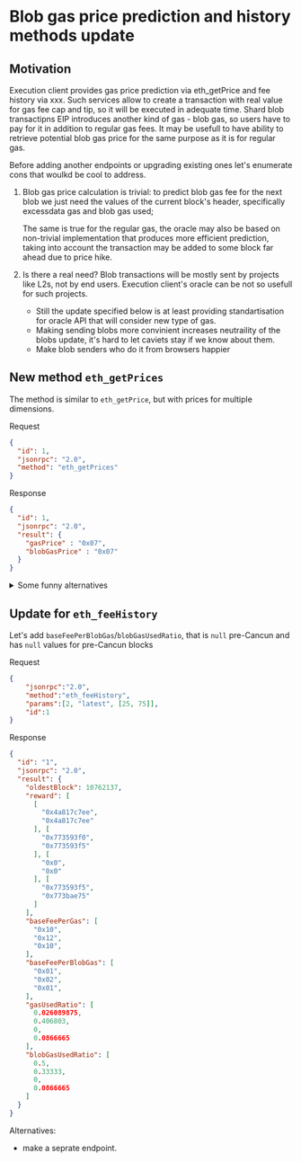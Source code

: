 # Blob gas price prediction and history methods update

## Motivation 
Execution client provides gas price prediction via eth_getPrice and fee history via xxx. Such services allow to create a transaction with real value for gas fee cap and tip, so it will be executed in adequate time. Shard blob transactipns EIP introduces another kind of gas - blob gas, so users have to pay for it in addition to regular gas fees. It may be usefull to have ability to retrieve potential blob gas price for the same purpose as it is for regular gas. 

Before adding another endpoints or upgrading existing ones let's enumerate cons that woulkd be cool to address.

1. Blob gas price calculation is trivial: to predict blob gas fee for the next blob we just need the values of the current block's header, specifically excessdata gas and blob gas used;
   
   The same is true for the regular gas, the oracle may also be based on non-trivial implementation that produces more efficient prediction, taking into account the transaction may be added to some block far ahead due to price hike.
   
   
3. Is there a real need? Blob transactions will be mostly sent by projects like L2s, not by end users. Execution client's oracle can be not so usefull for such projects.
   
   - Still the update specified below is at least providing standartisation for oracle API that will consider new type of gas. 
   - Making sending blobs more convinient increases neutraility of the blobs update, it's hard to let caviets stay if we know about them.
   - Make blob senders who do it from browsers happier


## New method `eth_getPrices`


The method is similar to `eth_getPrice`, but with prices for multiple dimensions.

Request

```json
{
  "id": 1,
  "jsonrpc": "2.0",
  "method": "eth_getPrices"
}
```

Response

```json
{
  "id": 1,
  "jsonrpc": "2.0",
  "result": {
    "gasPrice" : "0x07",
    "blobGasPrice" : "0x07"
  }
}
```

<details>
  <summary>Some funny alternatives</summary>

1. Merged with priority fee

   Request   
   ```json
   {
     "id": 1,
     "jsonrpc": "2.0",
     "method": "eth_getPrices"
   }
   ```   
   Response   
   ```json
   {
     "id": 1,
     "jsonrpc": "2.0",
     "result": {
       "gasPrice" : "0x07",
       "blobGasPrice" : "0x01",
       "priorityGasFee" : "0x02"
     }
   }
   ```

2. Respond with an array

   Request   
   ```json
   {
     "id": 1,
     "jsonrpc": "2.0",
     "method": "eth_getPrices",
   }
   ```   
   Response   
   ```json
   {
     "id": 1,
     "jsonrpc": "2.0",
     "result": ["0x07", "0x01"]
   }
   ```

3. REST style

   Request

   ```
   GET /eth/prices
   ```

   Response

   ```json
   200 OK

   {
     "gasPrice" : "0x07",
     "blobGasPrice" : "0x07",
   }
</details>

## Update for `eth_feeHistory`

Let's add `baseFeePerBlobGas`/`blobGasUsedRatio`, that is `null` pre-Cancun and has `null` values for pre-Cancun blocks

Request

```json
{
    "jsonrpc":"2.0",
    "method":"eth_feeHistory",
    "params":[2, "latest", [25, 75]],
    "id":1
}
```

Response

```json
{
  "id": "1",
  "jsonrpc": "2.0",
  "result": {
    "oldestBlock": 10762137,
    "reward": [
      [
        "0x4a817c7ee",
        "0x4a817c7ee"
      ], [
        "0x773593f0",
        "0x773593f5"
      ], [
        "0x0",
        "0x0"
      ], [
        "0x773593f5",
        "0x773bae75"
      ]
    ],
    "baseFeePerGas": [
      "0x10",
      "0x12",
      "0x10",
    ],
    "baseFeePerBlobGas": [
      "0x01",
      "0x02",
      "0x01",
    ],
    "gasUsedRatio": [
      0.026089875,
      0.406803,
      0,
      0.0866665
    ],
    "blobGasUsedRatio": [
      0.5,
      0.33333,
      0,
      0.0866665
    ]
  }
}
```

Alternatives:
- make a seprate endpoint.